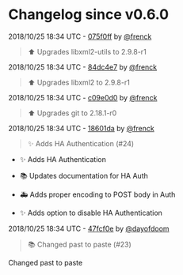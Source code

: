 # Changelog since v0.6.0

2018/10/25 18:34 UTC - [075f0ff](https://github.com/hassio-addons/addon-ide/commit/075f0ff0182d8811086cb654a9684bd164091fb3) by [@frenck](https://github.com/frenck)
> :arrow_up: Upgrades libxml2-utils to 2.9.8-r1 

2018/10/25 18:34 UTC - [84dc4e7](https://github.com/hassio-addons/addon-ide/commit/84dc4e7850fc21ae65dc1c516a56cdeff46cbaa4) by [@frenck](https://github.com/frenck)
> :arrow_up: Upgrades libxml2 to 2.9.8-r1 

2018/10/25 18:34 UTC - [c09e0d0](https://github.com/hassio-addons/addon-ide/commit/c09e0d0778e9c6e92b369f914dc0a656c5df3e2d) by [@frenck](https://github.com/frenck)
> :arrow_up: Upgrades git to 2.18.1-r0 

2018/10/25 18:34 UTC - [18601da](https://github.com/hassio-addons/addon-ide/commit/18601da1928e3bcb7061ed94f3a42095e69e907a) by [@frenck](https://github.com/frenck)
> :sparkles: Adds HA Authentication (#24)

* :sparkles: Adds HA Authentication

* :books: Updates documentation for HA Auth

* :ambulance: Adds proper encoding to POST body in Auth

* :sparkles: Adds option to disable HA Authentication 

2018/10/25 18:34 UTC - [47fcf0e](https://github.com/hassio-addons/addon-ide/commit/47fcf0eeb2e6e39bc1eed20dc42e5116b9cdc84c) by [@dayofdoom](https://github.com/dayofdoom)
> :books: Changed past to paste (#23)

Changed past to paste 

